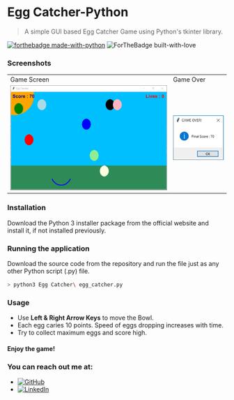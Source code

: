 # Egg Catcher-Python
> A simple GUI based Egg Catcher Game using Python's tkinter library.

[![forthebadge made-with-python](http://ForTheBadge.com/images/badges/made-with-python.svg)](https://www.python.org/)
![ForTheBadge built-with-love](http://ForTheBadge.com/images/badges/built-with-love.svg)

### Screenshots
<table>
  <tr>
    <td>Game Screen</td>
     <td>Game Over</td>
  </tr>
  <tr>
    <td><img src="https://github.com/sanjyotpanure/WebDev-ProjectKart/blob/EggCatcher/images/screenshot1.PNG" width=700>
    </td>
    <td><img src="https://github.com/sanjyotpanure/WebDev-ProjectKart/blob/EggCatcher/images/screenshot2.PNG" width=200>
    </td>
  </tr>
</table>

### Installation
Download the Python 3 installer package from the official website and install it, if not installed previously.

### Running the application
Download the source code from the repository and run the file just as any other Python script (.py) file.
```bash
> python3 Egg Catcher\ egg_catcher.py
```

### Usage
* Use **Left & Right Arrow Keys** to move the Bowl.
* Each egg caries 10 points. Speed of eggs dropping increases with time.
* Try to collect maximum eggs and score high.
#### Enjoy the game!


### You can reach out me at:
* [![GitHub](https://badgen.net/badge/icon/GitHub?icon=github&label)](https://github.com/sanjyotpanure)
* [![LinkedIn](https://badgen.net/badge/icon/LinkedIn?icon=linkedin&label)](https://www.linkedin.com/in/sanjyot-panure/)
